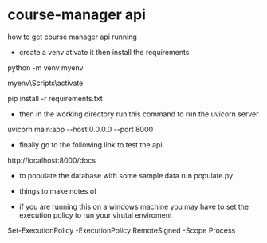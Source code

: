 # course-manager api

how to get course manager api running

- create a venv ativate it then install the requirements

python -m venv myenv

myenv\Scripts\activate

pip install -r requirements.txt


- then in the working directory run this command to run the uvicorn server

uvicorn main:app --host 0.0.0.0 --port 8000

- finally go to the following link to test the api

http://localhost:8000/docs 

- to populate the database with some sample data run populate.py


- things to make notes of
- if you are running this on a windows machine you may have to set the execution policy to run your virutal enviroment

 Set-ExecutionPolicy -ExecutionPolicy RemoteSigned -Scope Process
